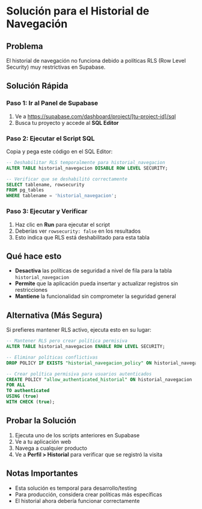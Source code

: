 # Solución para el Historial de Navegación

## Problema
El historial de navegación no funciona debido a políticas RLS (Row Level Security) muy restrictivas en Supabase.

## Solución Rápida

### Paso 1: Ir al Panel de Supabase
1. Ve a https://supabase.com/dashboard/project/[tu-project-id]/sql
2. Busca tu proyecto y accede al **SQL Editor**

### Paso 2: Ejecutar el Script SQL
Copia y pega este código en el SQL Editor:

```sql
-- Deshabilitar RLS temporalmente para historial_navegacion
ALTER TABLE historial_navegacion DISABLE ROW LEVEL SECURITY;

-- Verificar que se deshabilitó correctamente
SELECT tablename, rowsecurity 
FROM pg_tables 
WHERE tablename = 'historial_navegacion';
```

### Paso 3: Ejecutar y Verificar
1. Haz clic en **Run** para ejecutar el script
2. Deberías ver `rowsecurity: false` en los resultados
3. Esto indica que RLS está deshabilitado para esta tabla

## Qué hace esto
- **Desactiva** las políticas de seguridad a nivel de fila para la tabla `historial_navegacion`
- **Permite** que la aplicación pueda insertar y actualizar registros sin restricciones
- **Mantiene** la funcionalidad sin comprometer la seguridad general

## Alternativa (Más Segura)
Si prefieres mantener RLS activo, ejecuta esto en su lugar:

```sql
-- Mantener RLS pero crear política permisiva
ALTER TABLE historial_navegacion ENABLE ROW LEVEL SECURITY;

-- Eliminar políticas conflictivas
DROP POLICY IF EXISTS "historial_navegacion_policy" ON historial_navegacion;

-- Crear política permisiva para usuarios autenticados
CREATE POLICY "allow_authenticated_historial" ON historial_navegacion
FOR ALL
TO authenticated
USING (true)
WITH CHECK (true);
```

## Probar la Solución
1. Ejecuta uno de los scripts anteriores en Supabase
2. Ve a tu aplicación web
3. Navega a cualquier producto
4. Ve a **Perfil > Historial** para verificar que se registró la visita

## Notas Importantes
- Esta solución es temporal para desarrollo/testing
- Para producción, considera crear políticas más específicas
- El historial ahora debería funcionar correctamente